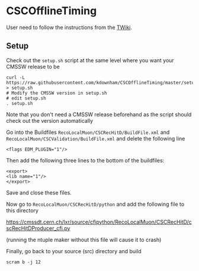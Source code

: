 # CSCOfflineTiming

User need to follow the instructions from the [TWiki](https://twiki.cern.ch/twiki/bin/view/CMS/CSCTimingCalibration).

## Setup
Check out the `setup.sh` script at the same level where you want your CMSSW release to be
```
curl -L https://raw.githubusercontent.com/kdownham/CSCOfflineTiming/master/setup.sh > setup.sh
# Modify the CMSSW version in setup.sh
# edit setup.sh
. setup.sh
```
Note that you don't need a CMSSW release beforehand as the script should check out the version automatically

Go into the Buildfiles `RecoLocalMuon/CSCRecHitD/BuildFile.xml` and `RecoLocalMuon/CSCValidation/BuildFile.xml` 
and delete the following line
```
<flags EDM_PLUGIN="1"/>
```
Then add the following three lines to the bottom of the buildfiles:
```
<export>
<lib name="1"/>
</export>
```
Save and close these files.

Now go to `RecoLocalMuon/CSCRecHitD/python` and add the following file to this directory

https://cmssdt.cern.ch/lxr/source/cfipython/RecoLocalMuon/CSCRecHitD/cscRecHitDProducer_cfi.py

(running the ntuple maker without this file will cause it to crash)


Finally, go back to your source (src) directory and build
```
scram b -j 12
```
